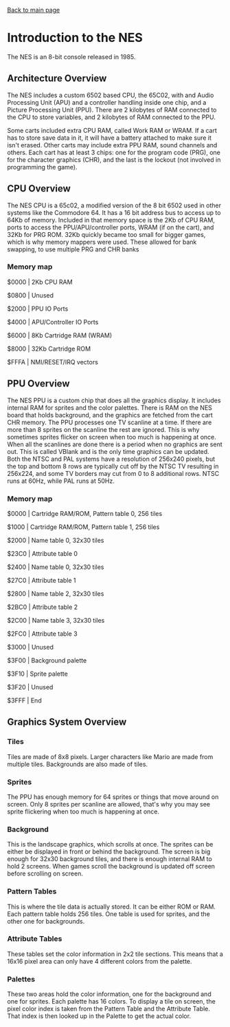 [Back to main page](https://normalgamer.github.io/NES-Development/)

# Introduction to the NES

The NES is an 8-bit console released in 1985.

## Architecture Overview
The NES includes a custom 6502 based CPU, the 65C02, with and Audio Processing Unit (APU) and a controller handling inside one chip, and a Picture Processing Unit (PPU). There are 2 kilobytes of RAM connected to the CPU to store variables, and 2 kilobytes of RAM connected to the PPU.

Some carts included extra CPU RAM, called Work RAM or WRAM. If a cart has to store save data in it, it will have a battery attached to make sure it isn't erased. Other carts may include extra PPU RAM, sound channels and others. Each cart has at least 3 chips: one for the program code (PRG), one for the character graphics (CHR), and the last is the lockout (not involved in programming the game).

## CPU Overview

The NES CPU is a 65c02, a modified version of the 8 bit 6502 used in other systems like the Commodore 64. It has a 16 bit address bus to access up to 64Kb of memory. Included in that memory space is the 2Kb of CPU RAM, ports to access the PPU/APU/controller ports, WRAM (if on the cart), and 32Kb for PRG ROM. 32Kb quickly became too small for bigger games, which is why memory mappers were used. These allowed for bank swapping, to use multiple PRG and CHR banks

### Memory map

$0000   | 2Kb CPU RAM

$0800   | Unused

$2000   | PPU IO Ports

$4000   | APU/Controller IO Ports

$6000   | 8Kb Cartridge RAM (WRAM)

$8000   | 32Kb Cartridge ROM

$FFFA   | NMI/RESET/IRQ vectors

## PPU Overview

The NES PPU is a custom chip that does all the graphics display. It includes internal RAM for sprites and the color palettes. There is RAM on the NES board that holds background, and the graphics are fetched from the cart CHR memory. The PPU processes one TV scanline at a time. If there are more than 8 sprites on the scanline the rest are ignored. This is why sometimes sprites flicker on screen when too much is happening at once. When all the scanlines are done there is a period when no graphics are sent out. This is called VBlank and is the only time graphics can be updated. Both the NTSC and PAL systems have a resolution of 256x240 pixels, but the top and bottom 8 rows are typically cut off by the NTSC TV resulting in 256x224, and some TV borders may cut from 0 to 8 additional rows. NTSC runs at 60Hz, while PAL runs at 50Hz.

### Memory map

$0000   | Cartridge RAM/ROM, Pattern table 0, 256 tiles

$1000   | Cartridge RAM/ROM, Pattern table 1, 256 tiles

$2000   | Name table 0, 32x30 tiles

$23C0   | Attribute table 0

$2400   | Name table 0, 32x30 tiles

$27C0   | Attribute table 1

$2800   | Name table 2, 32x30 tiles

$2BC0   | Attribute table 2

$2C00   | Name table 3, 32x30 tiles

$2FC0   | Attribute table 3

$3000   | Unused

$3F00   | Background palette

$3F10   | Sprite palette

$3F20   | Unused

$3FFF   | End

## Graphics System Overview

### Tiles

Tiles are made of 8x8 pixels. Larger characters like Mario are made from multiple tiles. Backgrounds are also made of tiles.

### Sprites

The PPU has enough memory for 64 sprites or things that move around on screen. Only 8 sprites per scanline are allowed, that's why you may see sprite flickering when too much is happening at once.

### Background

This is the landscape graphics, which scrolls at once. The sprites can be either be displayed in front or behind the background. The screen is big enough for 32x30 background tiles, and there is enough internal RAM to hold 2 screens. When games scroll the background is updated off screen before scrolling on screen.

### Pattern Tables

This is where the tile data is actually stored. It can be either ROM or RAM. Each pattern table holds 256 tiles. One table is used for sprites, and the other one for backgrounds.

### Attribute Tables

These tables set the color information in 2x2 tile sections. This means that a 16x16 pixel area can only have 4 different colors from the palette.

### Palettes

These two areas hold the color information, one for the background and one for sprites. Each palette has 16 colors. To display a tile on screen, the pixel color index is taken from the Pattern Table and the Attribute Table. That index is then looked up in the Palette to get the actual color.
